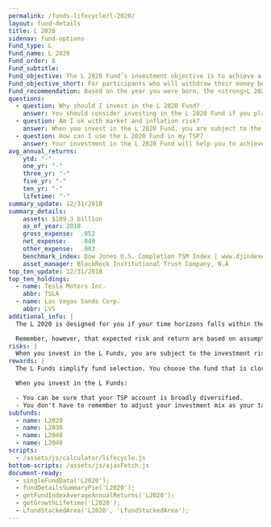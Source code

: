 ```yaml
---
permalink: /funds-lifecycle/l-2020/
layout: fund-details
title: L 2020
sidenav: fund-options
Fund_type: L
Fund_name: L 2020
Fund_order: 8
Fund_subtitle:
Fund_objective: The L 2020 Fund’s investment objective is to achieve a moderate level of growth with a moderate emphasis on preservation of assets. The Fund's allocation in the G, F, C, S, and I Funds is adjusted quarterly. The L 2020 will roll into the L Income Fund automatically in July 2020 when its allocation becomes the same as the allocation of the L Income Fund.
Fund_objective_short: For participants who will withdraw their money beginning 2020 through 2024.
Fund_recommendation: Based on the year you were born, the <strong>L 2020 Fund</strong> may be a good choice for you because it decreases exposure to risk as you near retirement.
questions:
  - question: Why should I invest in the L 2020 Fund?
    answer: You should consider investing in the L 2020 Fund if you plan to withdraw money from your TSP account beginning 2019 through 2024.
  - question: Am I ok with market and inflation risk?
    answer: When you invest in the L 2020 Fund, you are subject to the investment risks associated with the G, F, C, S, and I funds. This means that the L 2020 Fund can have periods of gain and loss, just as the individual TSP funds do.
  - question: How can I use the L 2020 Fund in my TSP?
    answer: Your investment in the L 2020 Fund will help you to achieve the best expected return for the amount of expected risk that is appropriate for your time horizon. The L 2020 Fund makes the investing process easy for you because you do not have to figure out how to diversify your account or how and when to rebalance - it’s done for you.
avg_annual_returns:
    ytd: "-"
    one_yr: "-"
    three_yr: "-"
    five_yr: "-"
    ten_yr: "-"
    lifetime: "-"
summary_update: 12/31/2018
summary_details:
    assets: $109.3 billion
    as_of_year: 2018
    gross_expense:  .052
    net_expense:    .040
    other_expense:  .003
    benchmark_index: Dow Jones U.S. Completion TSM Index | www.djindexes.com
    asset_manager: BlackRock Institutional Trust Company, N.A
top_ten_update: 12/31/2018
top_ten_holdings:
  - name: Tesla Motors Inc.
    abbr: TSLA
  - name: Las Vegas Sands Corp.
    abbr: LVS
additional_info: |
  The L 2020 is designed for you if your time horizons falls within the 2019 through 2024 range. The asset allocation of this fund is adjusted quarterly, moving to a more conservative mix, gradually approaching that of the L Income Fund. Between quarterly adjustments, the asset allocation of the L 2020 is maintained through daily rebalancing to the fund’s target allocation.

  Remember, however, that expected risk and return are based on assumptions about future economic conditions and investment performance. There is no guaranteed rate of return for any period, either short-term or long-term. For the fund’s historical returns, visit [Share Price History](/fund-performance/share-price-history/). Past performance does not guarantee future results.
risks: |
  When you invest in the L Funds, you are subject to the investment risks associated with the G, F, C, S, and I funds. Your account is not guaranteed against loss. The L Funds can have periods of gain and loss, just as the individual TSP funds do.
rewards: |
  The L Funds simplify fund selection. You choose the fund that is closest to your target date (or, if your target date falls between the target dates that are offered, you can split your account between the two target date funds closest to your time horizon).

  When you invest in the L Funds:

  - You can be sure that your TSP account is broadly diversified.
  - You don't have to remember to adjust your investment mix as your target date approaches - it's done for you.
subfunds:
  - name: L2020
  - name: L2030
  - name: L2040
  - name: L2040
scripts:
  - /assets/js/calculator/lifecycle.js
bottom-scripts: /assets/js/ajaxFetch.js
document-ready:
  - singleFundData('L2020');
  - fundDetailsSummaryPie('L2020');
  - getFundIndexAverageAnnualReturns('L2020');
  - getGrowthLifetime('L2020');
  - LfundStackedArea('L2020', 'LfundStackedArea');
---
```

